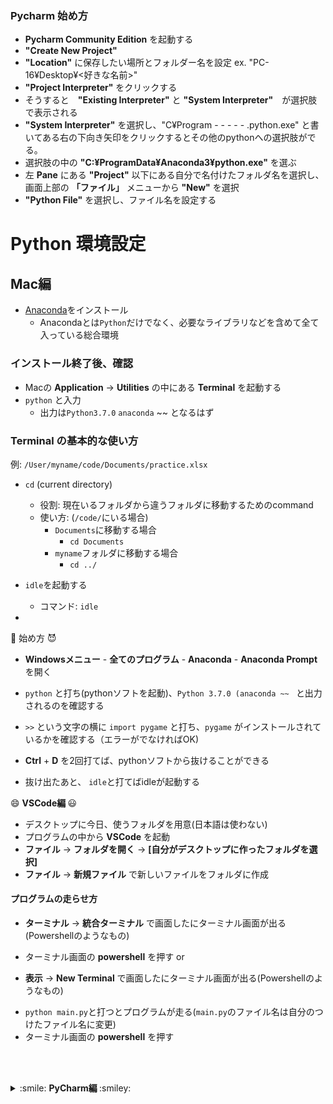 ### Pycharm 始め方

- **Pycharm Community Edition** を起動する
- **"Create New Project"**
- **"Location"** に保存したい場所とフォルダー名を設定 ex. "PC-16¥Desktop¥<好きな名前>"
- **"Project Interpreter"** をクリックする
- そうすると　**"Existing Interpreter"** と **"System Interpreter"**　が選択肢で表示される
- **"System Interpreter"** を選択し、"C¥Program - - - - - .python.exe" と書いてある右の下向き矢印をクリックするとその他のpythonへの選択肢がでる。
- 選択肢の中の **"C:¥ProgramData¥Anaconda3¥python.exe"** を選ぶ
- 左 **Pane** にある **"Project"** 以下にある自分で名付けたフォルダ名を選択し、画面上部の **「ファイル」** メニューから **"New"** を選択
- **"Python File"** を選択し、ファイル名を設定する



# Python 環境設定

## Mac編

* [Anaconda](https://www.anaconda.com/download/#macos)をインストール
  * Anacondaとは`Python`だけでなく、必要なライブラリなどを含めて全て入っている総合環境

### インストール終了後、確認
* Macの **Application** &rarr; **Utilities** の中にある **Terminal** を起動する
* `python` と入力
  * 出力は`Python3.7.0` `anaconda` ~~ となるはず

### Terminal の基本的な使い方
例: `/User/myname/code/Documents/practice.xlsx`
* `cd` (current directory)
  * 役割:   現在いるフォルダから違うフォルダに移動するためのcommand
  * 使い方: (`/code/`にいる場合)
    * `Documents`に移動する場合
      * `cd Documents`
    * `myname`フォルダに移動する場合
      * `cd ../`
      
* `idle`を起動する
  * コマンド:   `idle`
  
* 






:imp: 始め方 :smiling_imp: 
 
+ **Windowsメニュー** - **全てのプログラム** - **Anaconda** - **Anaconda Prompt** を開く

+ `python` と打ち(pythonソフトを起動)、`Python 3.7.0 (anaconda ~~ ` と出力されるのを確認する
+ `>>` という文字の横に `import pygame` と打ち、`pygame` がインストールされているかを確認する（エラーがでなければOK)
+ **Ctrl** + **D** を2回打てば、pythonソフトから抜けることができる
+ 抜け出たあと、 `idle`と打てばidleが起動する

 
 :smile: <b> VSCode編 </b> :smiley: 
 
<p>

+ デスクトップに今日、使うフォルダを用意(日本語は使わない)
+ プログラムの中から **VSCode** を起動
+ **ファイル** &rarr; **フォルダを開く** &rarr; **[自分がデスクトップに作ったフォルダを選択]**
+ **ファイル** &rarr; **新規ファイル** で新しいファイルをフォルダに作成
#### プログラムの走らせ方
* **ターミナル** &rarr; **統合ターミナル** で画面したにターミナル画面が出る(Powershellのようなもの)
+ ターミナル画面の **powershell** を押す
 or
* **表示** &rarr; **New Terminal** で画面したにターミナル画面が出る(Powershellのようなもの)
+ `python main.py`と打つとプログラムが走る(`main.py`のファイル名は自分のつけたファイル名に変更)
+ ターミナル画面の **powershell** を押す

</p>

</details>

<br></br>

<details>
 
<summary>  :smile: <b> PyCharm編 </b> :smiley:  </summary>
 
<p>

+ デスクトップに今日、使うフォルダを用意(日本語は使わない)
+ プログラムの中から **PyCharm** を起動
+ **Create New Project** &rarr; **locationの中のパスの右にあるフォルダアイコンをクリックする** &rarr; **[自分がデスクトップに作ったフォルダを選択]**
+ [自分がデスクトップに作ったフォルダ]の選択し、**ファイル** &rarr; **新規ファイル** で新しいファイルをフォルダに作成

</p>

</details>

<br></br>
